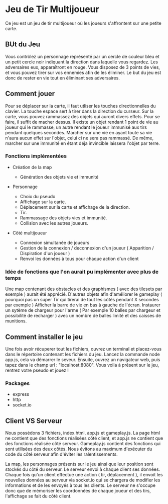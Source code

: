 # Jeu de Tir Multijoueur

Ce jeu est un jeu de tir multijoueur où les joueurs s'affrontent sur une petite carte.

## BUt du Jeu

  Vous contrôlez un personnage représenté par un cercle de couleur bleu et un petit cercle noir indiquant la direction dans laquelle vous regardez. Les adversaires eux, apparaîtront en rouge. Vous disposez de 3 points de vies, et vous pouvez tirer sur vos ennemies afin de les éliminer. Le but du jeu est donc de rester en vie tout en éliminant ses adversaires.

## Comment jouer

  Pour se déplacer sur la carte, il faut utliser les touches directionnelles du clavier. La touche espace sert à tirer dans la direction du curseur.
Sur la carte, vous pouvez rammassez des objets qui auront divers effets. Pour se faire, il suffit de macher dessus. Il existe un objet rendant 1 point de vie au joueur qui le rammasse, un autre rendant le joueur immunisé aux tirs pendant quelques secondes.
Marcher sur une vie en ayant toute sa vie n'aura aucun effet sur l'objet, celui ci ne sera pas rammassé. De même, marcher sur une immunité en étant déja invincible laissera l'objet par terre.

### Fonctions implémentées

* Création de la map
   * Génération des objets vie et immunité
* Personnage
    * Choix du pseudo
    * Affichage sur la carte.
    * Déplacement sur la carte et affichage de la direction.
    * Tir.
    * Rammassage des objets vies et immunité.
    * Collision avec les autres joueurs.
  
 * Côté multijoueur
    * Connexion simultanée de joueurs
    * Gestion de la connexion / deconnexion d'un joueur ( Apparition / Dispiration d'un joueur )
    * Renvoi les données à tous pour chaque action d'un client
    
 ### Idée de fonctions que l'on aurait pu implémenter avec plus de temps
 
  Une map contenant des obstacles et des graphismes ( avec des tilesets par exemple ) aurait été apprécié.
  D'autres objets afin d'améliorer le gameplay ( pourquoi pas un super Tir qui tirerai de tout les côtés pendant X secondes par exemple )
 Afficher la barre de vie en bas à gauche de l'écran.
  Instaurer un sytème de chargeur pour l'arme ( Par exemple 10 balles par chargeur et possibilité de recharger ) avec un nombre de balles limité et des caisses de munitions.
  
## Comment installer le jeu

Une fois avoir récuperer tout les fichiers, ouvrez un terminal et placez-vous dans le répertoire contenant les fichiers du jeu.
Lancez la commande node app.js, cela va démarrer le seveur. Ensuite, ouvrez un navigateur web, puis tapez dans le champ url : "localhost:8080".
Vous voila à présent sur le jeu, rentrez votre pseudo et jouez !

### Packages

* express 
* http
* socket.io

## Client VS Serveur

Nous possédons 3 fichiers, index.html, app.js et gameplay.js.
La page html ne contient que des fonctions réalisées côté client, et app.js ne contient que des fonctions réalisée côté serveur.
Gameplay.js contient des fonctions qui sont utilisées des deux côtés. Nous évitons au maximum d'exécuter du code du côté serveur afin d'éviter les ralentissements.

La map, les personnages présents sur le jeu ainsi que leur position sont stockés du côté du serveur. Le serveur envoi à chaque client ses données. Chaque fois qu'un client effectue une action ( tir, déplacement ), il envoit les nouvelles données au serveur via socket.io qui se chargera de modifier les informations et de les envoyés à tous les clients.
Le serveur ne s'occupe donc que de mémoriser les coordonnées de chaque joueur et des tirs, l'affichage se fait du côté client.
